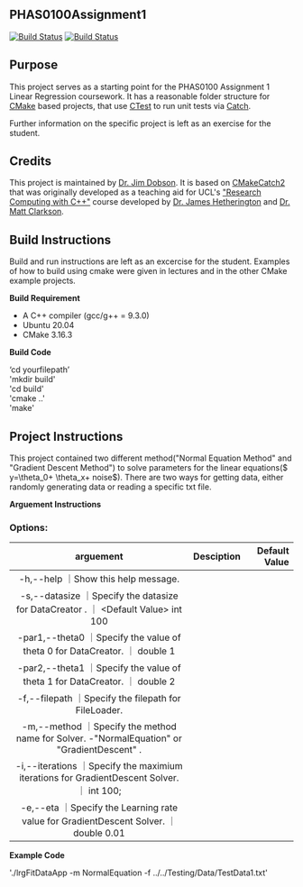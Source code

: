 PHAS0100Assignment1
------------------

[![Build Status](https://travis-ci.com/[USERNAME]/PHAS0100Assignment1.svg?branch=master)](https://travis-ci.com/[USERNAME]/PHAS0100Assignment1)
[![Build Status](https://ci.appveyor.com/api/projects/status/[APPVEYOR_ID]/branch/master)](https://ci.appveyor.com/project/[USERNAME]/PHAS0100Assignment1)


Purpose
-------

This project serves as a starting point for the PHAS0100 Assignment 1 Linear Regression coursework. It has a reasonable folder structure for [CMake](https://cmake.org/) based projects,
that use [CTest](https://cmake.org/) to run unit tests via [Catch](https://github.com/catchorg/Catch2). 

Further information on the specific project is left as an exercise for the student.


Credits
-------

This project is maintained by [Dr. Jim Dobson](https://www.ucl.ac.uk/physics-astronomy/people/dr-jim-dobson). It is based on [CMakeCatch2](https://github.com/UCL/CMakeCatch2.git) that was originally developed as a teaching aid for UCL's ["Research Computing with C++"](http://rits.github-pages.ucl.ac.uk/research-computing-with-cpp/)
course developed by [Dr. James Hetherington](http://www.ucl.ac.uk/research-it-services/people/james)
and [Dr. Matt Clarkson](https://iris.ucl.ac.uk/iris/browse/profile?upi=MJCLA42).


Build Instructions
------------------

Build and run instructions are left as an excercise for the student. Examples of how to build using cmake were given in lectures and in the other CMake example projects.

**Build Requirement** 
- A C++ compiler (gcc/g++ = 9.3.0)
- Ubuntu 20.04 
- CMake 3.16.3

**Build Code**

‘cd yourfilepath’\
'mkdir build'\
'cd build'\
'cmake ..'\
'make'

Project Instructions
--------------------
This project contained two different method("Normal Equation Method" and "Gradient Descent Method") to solve parameters for the linear equations($ y=\theta_0+ \theta_x+ noise$). There are two ways for getting data, either randomly generating data or reading a specific txt file.

**Arguement  Instructions** 

### Options: 
|arguement                  |Desciption                                            |Default Value            |
|:-------------------------:|:---------------------------------------------------- |-----------------------:|
|-h,--help                  ｜Show this help message.                              |                         | 
|-s,--datasize              ｜Specify the datasize for DataCreator .               ｜ <Default Value\> int 100|
|-par1,--theta0             ｜Specify the value of theta 0 for DataCreator.        ｜ <Default Value> double 1|
|-par2,--theta1             ｜Specify the value of theta 1 for DataCreator.        ｜ <Default Value> double 2|
|-f,--filepath              ｜Specify the filepath for FileLoader.                 |                          |
|-m,--method<Compulsory>    ｜Specify the method name for Solver.   -"NormalEquation"  or  "GradientDescent" .|
|-i,--iterations            ｜Specify the maximium iterations for GradientDescent Solver.  ｜ <Default Value> int 100; |
|-e,--eta                   ｜Specify the Learning rate value for GradientDescent Solver.  ｜ <Default Value> double 0.01|


**Example Code**

'./lrgFitDataApp -m NormalEquation -f ../../Testing/Data/TestData1.txt'
